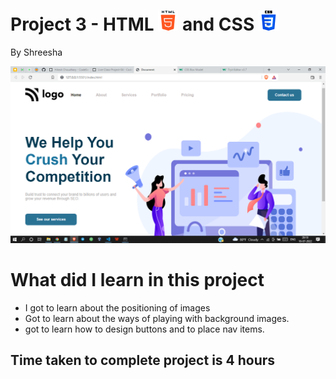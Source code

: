 # Project 3 - HTML ![HTML](./readmeImages/html-5Img.png) and CSS ![CSS](./readmeImages/css-3Img.png)

By Shreesha

![websiteSnap](./readmeImages/websiteSnap.png)

# What did I learn in this project

- I got to learn about the positioning of images 
- Got to learn about the ways of playing with background images.
- got to learn how to design buttons and to place nav items.

## Time taken to complete project is 4 hours
